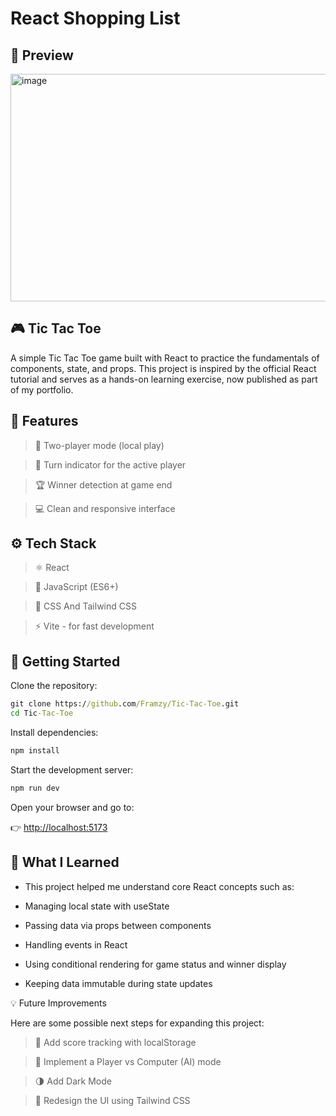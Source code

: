 # React Shopping List

## 📸 Preview

<img width="517" height="364" alt="image" src="https://github.com/user-attachments/assets/0b18d769-e722-47ba-a811-29e38f2af0ca" />

## 🎮 Tic Tac Toe

A simple Tic Tac Toe game built with React to practice the fundamentals of components, state, and props.
This project is inspired by the official React tutorial and serves as a hands-on learning exercise, now published as part of my portfolio.

## 🧩 Features

> 👥 Two-player mode (local play)

> 🔄 Turn indicator for the active player

> 🏆 Winner detection at game end

> 💻 Clean and responsive interface

## ⚙️ Tech Stack

> ⚛️ React

> 🧠 JavaScript (ES6+)

> 💅 CSS And Tailwind CSS

> ⚡ Vite - for fast development

## 🚀 Getting Started

Clone the repository:

```cmd
git clone https://github.com/Framzy/Tic-Tac-Toe.git
cd Tic-Tac-Toe
```

Install dependencies:

```cmd
npm install
```

Start the development server:

```cmd
npm run dev
```

Open your browser and go to:

👉 [http://localhost:5173](http://localhost:5173)

## 🧠 What I Learned

- This project helped me understand core React concepts such as:

- Managing local state with useState

- Passing data via props between components

- Handling events in React

- Using conditional rendering for game status and winner display

- Keeping data immutable during state updates

💡 Future Improvements

Here are some possible next steps for expanding this project:

> 🏅 Add score tracking with localStorage

> 🤖 Implement a Player vs Computer (AI) mode

> 🌗 Add Dark Mode

> 🎨 Redesign the UI using Tailwind CSS
